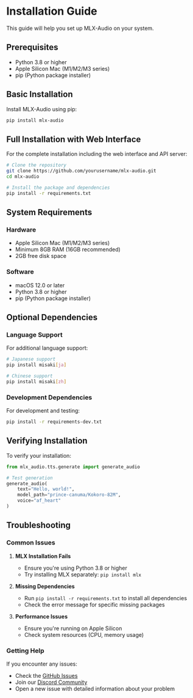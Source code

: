 # Installation Guide

This guide will help you set up MLX-Audio on your system.

## Prerequisites

- Python 3.8 or higher
- Apple Silicon Mac (M1/M2/M3 series)
- pip (Python package installer)

## Basic Installation

Install MLX-Audio using pip:

```bash
pip install mlx-audio
```

## Full Installation with Web Interface

For the complete installation including the web interface and API server:

```bash
# Clone the repository
git clone https://github.com/yourusername/mlx-audio.git
cd mlx-audio

# Install the package and dependencies
pip install -r requirements.txt
```

## System Requirements

### Hardware
- Apple Silicon Mac (M1/M2/M3 series)
- Minimum 8GB RAM (16GB recommended)
- 2GB free disk space

### Software
- macOS 12.0 or later
- Python 3.8 or higher
- pip (Python package installer)

## Optional Dependencies

### Language Support
For additional language support:

```bash
# Japanese support
pip install misaki[ja]

# Chinese support
pip install misaki[zh]
```

### Development Dependencies
For development and testing:

```bash
pip install -r requirements-dev.txt
```

## Verifying Installation

To verify your installation:

```python
from mlx_audio.tts.generate import generate_audio

# Test generation
generate_audio(
    text="Hello, world!",
    model_path="prince-canuma/Kokoro-82M",
    voice="af_heart"
)
```

## Troubleshooting

### Common Issues

1. **MLX Installation Fails**
   - Ensure you're using Python 3.8 or higher
   - Try installing MLX separately: `pip install mlx`

2. **Missing Dependencies**
   - Run `pip install -r requirements.txt` to install all dependencies
   - Check the error message for specific missing packages

3. **Performance Issues**
   - Ensure you're running on Apple Silicon
   - Check system resources (CPU, memory usage)

### Getting Help

If you encounter any issues:
- Check the [GitHub Issues](https://github.com/yourusername/mlx-audio/issues)
- Join our [Discord Community](https://discord.gg/mlx-audio)
- Open a new issue with detailed information about your problem 